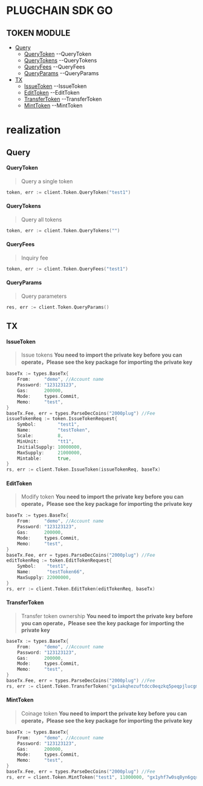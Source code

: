 # PLUGCHAIN SDK GO

## TOKEN MODULE

- [Query](#query)
    - [QueryToken](#token) --QueryToken
    - [QueryTokens](#tokens) --QueryTokens
    - [QueryFees](#fees) --QueryFees
    - [QueryParams](#params) --QueryParams
- [TX](#tx)
    - [IssueToken](#issue) --IssueToken
    - [EditToken](#edit) --EditToken
    - [TransferToken](#transfer) --TransferToken
    - [MintToken](#mint) --MintToken


# realization

## Query<a name="query"></a><br/>

#### QueryToken<a name="token"></a><br/>
>Query a single token
```go
token, err := client.Token.QueryToken("test1")
```

#### QueryTokens<a name="tokens"></a><br/>
>Query all tokens
```go
token, err := client.Token.QueryTokens("")
```

#### QueryFees<a name="fees"></a><br/>
>Inquiry fee
```go
token, err := client.Token.QueryFees("test1")
```

#### QueryParams<a name="params"></a><br/>
>Query parameters
```go
res, err := client.Token.QueryParams()
```


## TX<a name="tx"></a><br/>

#### IssueToken<a name="issue"></a><br/>
>Issue tokens
**You need to import the private key before you can operate，Please see the key package for importing the private key**
```go
baseTx := types.BaseTx{
    From:     "demo", //Account name 
    Password: "123123123",
    Gas:      200000,
    Mode:     types.Commit,
    Memo:     "test",
}
baseTx.Fee, err = types.ParseDecCoins("2000plug") //Fee
issueTokenReq := token.IssueTokenRequest{
	Symbol:        "test1",
	Name:          "testToken",
	Scale:         8,
	MinUnit:       "tt1",
	InitialSupply: 10000000,
	MaxSupply:     21000000,
	Mintable:      true,
}
rs, err := client.Token.IssueToken(issueTokenReq, baseTx)
```

#### EditToken<a name="edit"></a><br/>
>Modify token
**You need to import the private key before you can operate，Please see the key package for importing the private key**
```go
baseTx := types.BaseTx{
    From:     "demo", //Account name 
    Password: "123123123",
    Gas:      200000,
    Mode:     types.Commit,
    Memo:     "test",
}
baseTx.Fee, err = types.ParseDecCoins("2000plug") //Fee
editTokenReq := token.EditTokenRequest{
    Symbol:    "test1",
    Name:      "testToken66",
    MaxSupply: 22000000,
}
rs, err := client.Token.EditToken(editTokenReq, baseTx)
```

#### TransferToken<a name="transfer"></a><br/>
>Transfer token ownership
**You need to import the private key before you can operate，Please see the key package for importing the private key**
```go
baseTx := types.BaseTx{
    From:     "demo", //Account name 
    Password: "123123123",
    Gas:      200000,
    Mode:     types.Commit,
    Memo:     "test",
}
baseTx.Fee, err = types.ParseDecCoins("2000plug") //Fee
rs, err := client.Token.TransferToken("gx1akqhezuftdcc0eqzkq5peqpjlucgmyr7srx54j", "test1", baseTx)
```

#### MintToken<a name="mint"></a><br/>
>Coinage token
**You need to import the private key before you can operate，Please see the key package for importing the private key**
```go
baseTx := types.BaseTx{
    From:     "demo", //Account name 
    Password: "123123123",
    Gas:      200000,
    Mode:     types.Commit,
    Memo:     "test",
}
baseTx.Fee, err = types.ParseDecCoins("2000plug") //Fee
rs, err = client.Token.MintToken("test1", 11000000, "gx1yhf7w0sq8yn6gqre2pulnqwyy30tjfc4v08f3x", baseTx)
```

